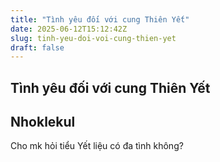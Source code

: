 ```yaml
---
title: "Tình yêu đối với cung Thiên Yết"
date: 2025-06-12T15:12:42Z
slug: tinh-yeu-doi-voi-cung-thien-yet
draft: false
---
```


## Tình yêu đối với cung Thiên Yết

## Nhoklekul

Cho mk hỏi tiểu Yết liệu có đa tình không?